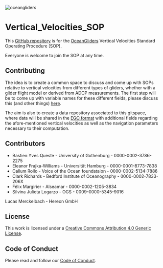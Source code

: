 ![oceangliders](images/logo-ocean-gliders.png)

# Vertical_Velocities_SOP

This [GitHub repository](https://github.com/OceanGlidersCommunity/Vertical_Velocities_SOP) is for the [OceanGliders](https://www.oceangliders.org) Vertical Velocities Standard Operating Procedure (SOP).

Everyone is welcome to join the SOP at any time. 

## Contributing

The idea is to create a common space to discuss and come up with SOPs relative to vertical velocities from different types of gliders, whether with a glider flight model or derived from ADCP measurements.
The first step will be to come up with variable names for these different fields, please discuss this (and other things) [here](https://github.com/OceanGlidersCommunity/Vertical_Velocities_SOP/discussions).

The aim is also to create a data repository associated to this gitspace, where data will be shared in the  [EGO format](https://archimer.ifremer.fr/doc/00239/34980/) with additional fields regarding the afore-mentioned vertical velocities as well as the navigation parameters necessary to their computation.

## Contributors

- Bastien Yves Queste - University of Gothenburg - 0000-0002-3786-2275
- Eleanor Frajka-Williams - Universität Hamburg - 0000-0001-8773-7838
- Callum Rollo - Voice of the Ocean foundataion - 0000-0002-5134-7886
- Clark Richards - Bedford Institute of Oceanography - 0000-0002-7833-206X
- Félix Margirier - Alseamar - 0000-0002-1205-3834
- Silvina Julieta Logarzo - OGS - 0009-0000-5345-9016

Lucas Merckelbach - Hereon GmbH

## License
This work is licensed under a [Creative Commons Attribution 4.0 Generic License](https://creativecommons.org/licenses/by/4.0/).

## Code of Conduct
Please read and follow our [Code of Conduct](https://github.com/OceanGlidersCommunity/OceanGliders/blob/main/CODE_OF_CONDUCT.md).
